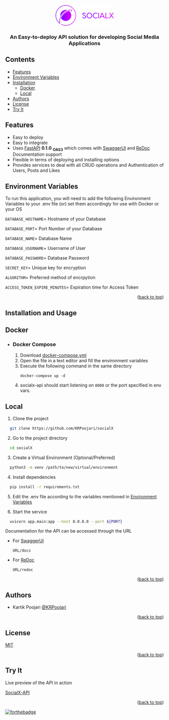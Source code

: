 <div align="center" id = "top">
  <img src="logo.png"  alt="socialx logo"/>
  <h3>An Easy-to-deploy API solution for developing Social Media Applications</h3> 
</div>


## Contents
- [Features](#Features)
- [Environment Variables](#Environment-Variables)
- [Installation](#Installation-and-Usage)
  - [Docker](#Docker)
  - [Local](#Local)
- [Authors](#Authors)
- [License](#License)
- [Try It](#Try-It)

## Features

- Easy to deploy
- Easy to integrate
- Uses [FastAPI](https://fastapi.tiangolo.com/) <b>0.1.0</b> <sub><b>OAS3</b></sub> which comes with [SwaggerUI](https://swagger.io/tools/swagger-ui/) and [ReDoc](https://github.com/Redocly/redoc) Documentation support
- Flexible in terms of deploying and installing options
- Provides services to deal with all CRUD operations and Authentication of Users, Posts and Likes


## Environment Variables

To run this application, you will need to add the following Environment Variables to your .env file (or) set them accordingly for use with Docker or your OS

  `DATABASE_HOSTNAME`= Hostname of your Database

  `DATABASE_PORT`= Port Number of your Database
  
  `DATABASE_NAME`= Database Name
  
  `DATABASE_USERNAME`= Username of User
  
  `DATABASE_PASSWORD`= Database Password
  
  `SECRET_KEY`= Unique key for encryption
  
  `ALGORITHM`= Preferred method of encrpytion
  
  `ACCESS_TOKEN_EXPIRE_MINUTES`= Expiration time for Access Token

<p align="right">(<a href="#top">back to top</a>)</p>


## Installation and Usage

## Docker
 
- ### Docker Compose

    1) Download [docker-compose.yml](https://github.com/KRPoojari/socialX/blob/main/docker-compose.yml)
    2) Open the file in a text editor and fill the environment variables
    3) Execute the following command in the same directory
        ```
        docker-compose up -d
        ```
    4) socialx-api should start listening on `8000` or the port specified in env vars.



## Local

1) Clone the project

```bash
  git clone https://github.com/KRPoojari/socialX
```

2) Go to the project directory

```bash
  cd socialX
```
3) Create a Virtual Environment (Optional/Preferred)

```bash
  python3 -m venv /path/to/new/virtual/environment
```
4) Install dependencies

```bash
  pip install -r requirements.txt
```

5) Edit the .env file according to the variables mentioned in [Environment Variables](#Environment-Variables)

6) Start the service
```bash 
  uvicorn app.main:app --host 0.0.0.0 --port ${PORT}
```

Documentation for the API can be accessed through the URL 

- For [SwaggerUI](https://swagger.io/tools/swagger-ui/)
    ```
    URL/docs 
    ```

- For [ReDoc](https://github.com/Redocly/redoc)
    ```
    URL/redoc 
    ```

<p align="right">(<a href="#top">back to top</a>)</p>


## Authors

- Kartik Poojari [@KRPoojari](https://www.github.com/krpoojari)

<p align="right">(<a href="#top">back to top</a>)</p>


## License

[MIT](https://choosealicense.com/licenses/mit/)

<p align="right">(<a href="#top">back to top</a>)</p>


## Try It

Live preview of the API in action

  [SocialX-API](https://socialx-api.herokuapp.com/docs) 

<p align="right">(<a href="#top">back to top</a>)</p>


[![forthebadge](https://forthebadge.com/images/badges/made-with-python.svg)](https://forthebadge.com)

